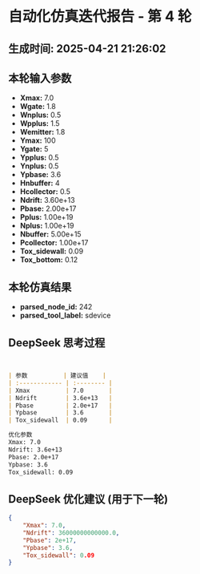 # 自动化仿真迭代报告 - 第 4 轮
**生成时间:** 2025-04-21 21:26:02
--- 
## 本轮输入参数
- **Xmax:** 7.0
- **Wgate:** 1.8
- **Wnplus:** 0.5
- **Wpplus:** 1.5
- **Wemitter:** 1.8
- **Ymax:** 100
- **Ygate:** 5
- **Ypplus:** 0.5
- **Ynplus:** 0.5
- **Ypbase:** 3.6
- **Hnbuffer:** 4
- **Hcollector:** 0.5
- **Ndrift:** 3.60e+13
- **Pbase:** 2.00e+17
- **Pplus:** 1.00e+19
- **Nplus:** 1.00e+19
- **Nbuffer:** 5.00e+15
- **Pcollector:** 1.00e+17
- **Tox_sidewall:** 0.09
- **Tox_bottom:** 0.12

## 本轮仿真结果
- **parsed_node_id:** 242
- **parsed_tool_label:** sdevice

## DeepSeek 思考过程
```markdown


| 参数          | 建议值    |
| :------------ | :-------- |
| Xmax          | 7.0       |
| Ndrift        | 3.6e+13   |
| Pbase         | 2.0e+17   |
| Ypbase        | 3.6       |
| Tox_sidewall  | 0.09      |

优化参数  
Xmax: 7.0  
Ndrift: 3.6e+13  
Pbase: 2.0e+17  
Ypbase: 3.6  
Tox_sidewall: 0.09
```

## DeepSeek 优化建议 (用于下一轮)
```json
{
    "Xmax": 7.0,
    "Ndrift": 36000000000000.0,
    "Pbase": 2e+17,
    "Ypbase": 3.6,
    "Tox_sidewall": 0.09
}
```